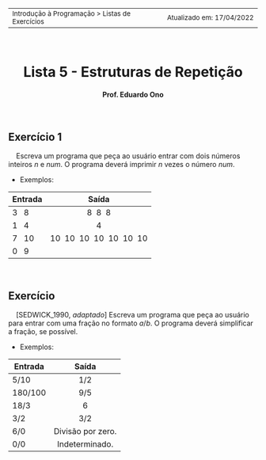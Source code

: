 <table>
<tr>
<td align="left" width="8000">
    <small>Introdução à Programação > Listas de Exercícios</small>
</td>
<td align="right">
    <small>Atualizado&nbsp;em:&nbsp;17/04/2022</small>
</td>
</tr>
</table>

<br>

<h1 align="center">
Lista 5 - Estruturas de Repetição
</h1>
<h4 align="center">
Prof. Eduardo Ono
</h4>

<br>

## Exercício 1

&nbsp;&nbsp;&nbsp;&nbsp;Escreva um programa que peça ao usuário entrar com dois números inteiros _n_ e _num_. O programa deverá imprimir _n_ vezes o número _num_.

* Exemplos:

| Entrada | Saída |
| --- | :-: |
| 3 &nbsp; 8 | 8 &nbsp;8 &nbsp;8 
| 1 &nbsp; 4 | 4
| 7 &nbsp; 10 | 10 &nbsp;10 &nbsp;10 &nbsp;10 &nbsp;10 &nbsp;10 &nbsp;10
| 0 &nbsp; 9 | 

<br>

## Exercício

&nbsp;&nbsp;&nbsp;&nbsp;[SEDWICK_1990, _adaptado_] Escreva um programa que peça ao usuário para entrar com uma fração no formato _a_/_b_. O programa deverá simplificar a fração, se possível.

* Exemplos:

| Entrada | Saída |
| --- | :-: |
| 5/10 | 1/2
| 180/100 | 9/5
| 18/3 | 6
| 3/2 | 3/2
| 6/0 | Divisão por zero.
| 0/0 | Indeterminado.

<br>
